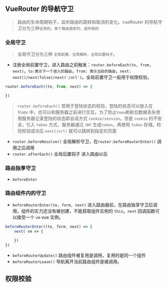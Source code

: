 ## VueRouter 的导航守卫
> 路由的生命周期钩子，监听路由的跳转和取消的变化。vueRouter 的导航守卫分为三种`全局的，单个路由独享的，组件级的`

### 全局守卫
> 全局守卫分为三种 `全局前置，全局解析，全局后置钩子`。
* 注册全局前置守卫，进入路由之前触发：`router.beforeEach(to, from, next)`，`to:表示下一个进入的路由`，`from: 表示当前的路由`，`next: next()/next(false)/next('/url')`。全局前置守卫一般用于权限校验。
``` js
router.beforeEach((to, from, next) => {

})
```
> `router.beforeEach()` 常用于登陆状态的校验，登陆的状态可以放入在 Vuex 中，也可以和服务器之前进行交互。为了防止`Vuex`刷新后数据丢失使用服务器记录登陆的状态即会话方式 `cookie/session`。但是 `cookie` 的不安全，引入 `token` 方式，服务器通过 `JWT` 生成`token`，再使用 `token` 存储。检验校验成功后 `next(/url)` 就可以跳转到指定的页面

* `router.beforeResolve()` 全局解析守卫，在`router.beforeRouterEnter()` 调用之后调用
* `router.afterEach()` 全局后置钩子 进入路由以后

### 路由独享守卫
* `beforeEnter`


###  路由组件内的守卫
* `beforeRouterEnter(to, form, next)` 进入路由器前，在路由独享守卫后调用，组件的实力还没有被创建，不能获取组件实例的 `this`。`next` 回调函数可以接受一个 `vm` vue 实例。
``` js
beforeRouterEnter((to, form, next) => {
    next( vm => {

    })
})

```
* `beforeRouterUpdate()` 路由组件被复用是调用，复用的是同一个组件
* `beforeRouterLeave()` 导航离开当前路由组件是被调用。


## 权限校验




